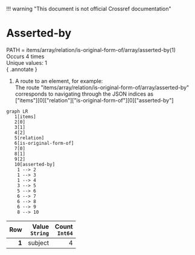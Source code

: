 !!! warning "This document is not official Crossref documentation"
# Asserted-by
PATH = items/array/relation/is-original-form-of/array/asserted-by(1)  
Occurs 4 times  
Unique values: 1  
{ .annotate }

1. A route to an element, for example:  
   The route "items/array/relation/is-original-form-of/array/asserted-by" corresponds to navigating through the JSON indices as  
   ["items"][0]["relation"]["is-original-form-of"][0]["asserted-by"]  

```mermaid
graph LR
   1[items]
   2[0]
   3[1]
   4[2]
   5[relation]
   6[is-original-form-of]
   7[0]
   8[1]
   9[2]
   10[asserted-by]
    1 --> 2
    1 --> 3
    1 --> 4
    3 --> 5
    5 --> 6
    6 --> 7
    6 --> 8
    6 --> 9
    8 --> 10
```

| **Row** | **Value**<br>`String` | **Count**<br>`Int64` |
|--------:|----------------------:|---------------------:|
| **1**   | subject               | 4                    |

